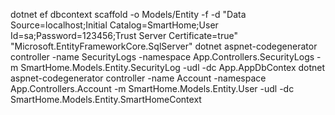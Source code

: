 ﻿dotnet ef dbcontext scaffold -o Models/Entity -f -d "Data Source=localhost;Initial Catalog=SmartHome;User Id=sa;Password=123456;Trust Server Certificate=true" "Microsoft.EntityFrameworkCore.SqlServer"
dotnet aspnet-codegenerator controller -name SecurityLogs -namespace App.Controllers.SecurityLogs -m SmartHome.Models.Entity.SecurityLog -udl -dc App.AppDbContex
dotnet aspnet-codegenerator controller -name Account -namespace App.Controllers.Account -m SmartHome.Models.Entity.User -udl -dc SmartHome.Models.Entity.SmartHomeContext